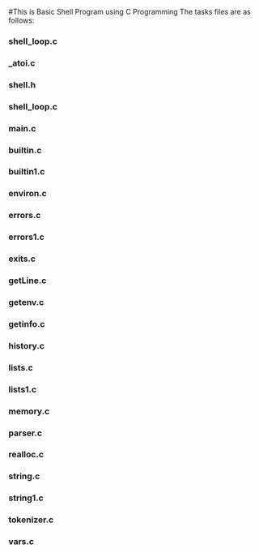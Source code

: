 #This is  Basic Shell Program using C Programming
The tasks files are as follows:

### shell_loop.c
### _atoi.c
### shell.h
### shell_loop.c
### main.c
### builtin.c
### builtin1.c
### environ.c
### errors.c
### errors1.c
### exits.c
### getLine.c
### getenv.c
### getinfo.c
### history.c
### lists.c
### lists1.c
### memory.c
### parser.c
### realloc.c
### string.c
### string1.c
### tokenizer.c
### vars.c
### 
### 
###
###
###
###
